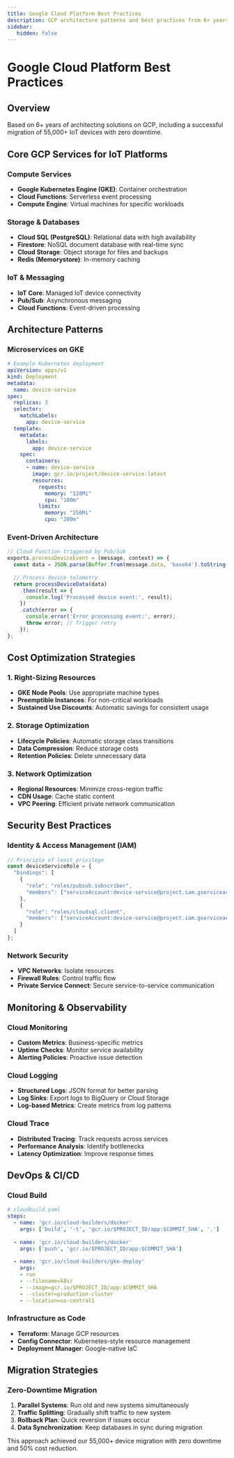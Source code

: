 ```yaml
---
title: Google Cloud Platform Best Practices
description: GCP architecture patterns and best practices from 6+ years of production experience.
sidebar:
   hidden: false
---
```


# Google Cloud Platform Best Practices

## Overview

Based on 6+ years of architecting solutions on GCP, including a successful migration of 55,000+ IoT devices with zero downtime.

## Core GCP Services for IoT Platforms

### Compute Services
- **Google Kubernetes Engine (GKE)**: Container orchestration
- **Cloud Functions**: Serverless event processing
- **Compute Engine**: Virtual machines for specific workloads

### Storage & Databases
- **Cloud SQL (PostgreSQL)**: Relational data with high availability
- **Firestore**: NoSQL document database with real-time sync
- **Cloud Storage**: Object storage for files and backups
- **Redis (Memorystore)**: In-memory caching

### IoT & Messaging
- **IoT Core**: Managed IoT device connectivity
- **Pub/Sub**: Asynchronous messaging
- **Cloud Functions**: Event-driven processing

## Architecture Patterns

### Microservices on GKE
```yaml
# Example Kubernetes deployment
apiVersion: apps/v1
kind: Deployment
metadata:
  name: device-service
spec:
  replicas: 3
  selector:
    matchLabels:
      app: device-service
  template:
    metadata:
      labels:
        app: device-service
    spec:
      containers:
      - name: device-service
        image: gcr.io/project/device-service:latest
        resources:
          requests:
            memory: "128Mi"
            cpu: "100m"
          limits:
            memory: "256Mi"
            cpu: "200m"
```

### Event-Driven Architecture
```javascript
// Cloud Function triggered by Pub/Sub
exports.processDeviceEvent = (message, context) => {
  const data = JSON.parse(Buffer.from(message.data, 'base64').toString());
  
  // Process device telemetry
  return processDeviceData(data)
    .then(result => {
      console.log('Processed device event:', result);
    })
    .catch(error => {
      console.error('Error processing event:', error);
      throw error; // Trigger retry
    });
};
```

## Cost Optimization Strategies

### 1. Right-Sizing Resources
- **GKE Node Pools**: Use appropriate machine types
- **Preemptible Instances**: For non-critical workloads
- **Sustained Use Discounts**: Automatic savings for consistent usage

### 2. Storage Optimization
- **Lifecycle Policies**: Automatic storage class transitions
- **Data Compression**: Reduce storage costs
- **Retention Policies**: Delete unnecessary data

### 3. Network Optimization
- **Regional Resources**: Minimize cross-region traffic
- **CDN Usage**: Cache static content
- **VPC Peering**: Efficient private network communication

## Security Best Practices

### Identity & Access Management (IAM)
```javascript
// Principle of least privilege
const deviceServiceRole = {
  "bindings": [
    {
      "role": "roles/pubsub.subscriber",
      "members": ["serviceAccount:device-service@project.iam.gserviceaccount.com"]
    },
    {
      "role": "roles/cloudsql.client",
      "members": ["serviceAccount:device-service@project.iam.gserviceaccount.com"]
    }
  ]
};
```

### Network Security
- **VPC Networks**: Isolate resources
- **Firewall Rules**: Control traffic flow
- **Private Service Connect**: Secure service-to-service communication

## Monitoring & Observability

### Cloud Monitoring
- **Custom Metrics**: Business-specific metrics
- **Uptime Checks**: Monitor service availability
- **Alerting Policies**: Proactive issue detection

### Cloud Logging
- **Structured Logs**: JSON format for better parsing
- **Log Sinks**: Export logs to BigQuery or Cloud Storage
- **Log-based Metrics**: Create metrics from log patterns

### Cloud Trace
- **Distributed Tracing**: Track requests across services
- **Performance Analysis**: Identify bottlenecks
- **Latency Optimization**: Improve response times

## DevOps & CI/CD

### Cloud Build
```yaml
# cloudbuild.yaml
steps:
  - name: 'gcr.io/cloud-builders/docker'
    args: ['build', '-t', 'gcr.io/$PROJECT_ID/app:$COMMIT_SHA', '.']
  
  - name: 'gcr.io/cloud-builders/docker'
    args: ['push', 'gcr.io/$PROJECT_ID/app:$COMMIT_SHA']
  
  - name: 'gcr.io/cloud-builders/gke-deploy'
    args:
    - run
    - --filename=k8s/
    - --image=gcr.io/$PROJECT_ID/app:$COMMIT_SHA
    - --cluster=production-cluster
    - --location=us-central1
```

### Infrastructure as Code
- **Terraform**: Manage GCP resources
- **Config Connector**: Kubernetes-style resource management
- **Deployment Manager**: Google-native IaC

## Migration Strategies

### Zero-Downtime Migration
1. **Parallel Systems**: Run old and new systems simultaneously
2. **Traffic Splitting**: Gradually shift traffic to new system
3. **Rollback Plan**: Quick reversion if issues occur
4. **Data Synchronization**: Keep databases in sync during migration

This approach achieved our 55,000+ device migration with zero downtime and 50% cost reduction.
